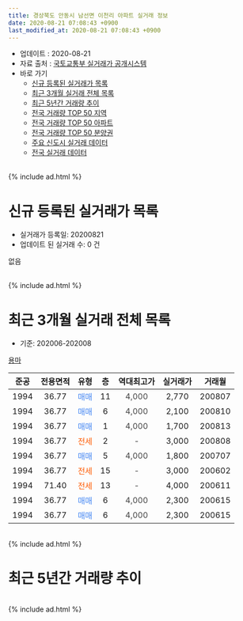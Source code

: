 ```yaml
---
title: 경상북도 안동시 남선면 이천리 아파트 실거래 정보
date: 2020-08-21 07:08:43 +0900
last_modified_at: 2020-08-21 07:08:43 +0900
---
```


* 업데이트 : 2020-08-21
* 자료 출처 : [국토교통부 실거래가 공개시스템](http://rt.molit.go.kr)
* 바로 가기
    * [신규 등록된 실거래가 목록](#신규-등록된-실거래가-목록)
    * [최근 3개월 실거래 전체 목록](#최근-3개월-실거래-전체-목록)
    * [최근 5년간 거래량 추이](#최근-5년간-거래량-추이)
    * [전국 거래량 TOP 50 지역](https://inasie.github.io/apt-trade-info/최근-3개월-전국에서-가장-거래가-많이-발생한-지역)
    * [전국 거래량 TOP 50 아파트](https://inasie.github.io/apt-trade-info/최근-3개월-전국에서-가장-거래가-많이-발생한-아파트)
    * [전국 거래량 TOP 50 분양권](https://inasie.github.io/apt-trade-info/최근-3개월-전국에서-가장-거래가-많이-발생한-분양권)
    * [주요 신도시 실거래 데이터](https://inasie.github.io/apt-trade-info/주요-신도시)
    * [전국 실거래 데이터](https://inasie.github.io/apt-trade-info/전국)
<br>
{% include ad.html %}
<br>

# 신규 등록된 실거래가 목록
* 실거래가 등록일: 20200821
* 업데이트 된 실거래 수: 0 건

없음

<br>
{% include ad.html %}
<br>

# 최근 3개월 실거래 전체 목록
* 기준: 202006-202008


[용마](https://search.naver.com/search.naver?query=%EA%B2%BD%EC%83%81%EB%B6%81%EB%8F%84+%EC%95%88%EB%8F%99%EC%8B%9C+%EB%82%A8%EC%84%A0%EB%A9%B4+%EC%9D%B4%EC%B2%9C%EB%A6%AC+%EC%9A%A9%EB%A7%88)

|준공|전용면적|유형|층|역대최고가|실거래가|거래월|
|:---:|:---:|:---:|:---:|:---:|:---:|:---:|
|1994|36.77|<span style="color:#4285f3">매매</span>|11|<span style="color:#444444">4,000</span>|2,770|200807|
|1994|36.77|<span style="color:#4285f3">매매</span>|6|<span style="color:#444444">4,000</span>|2,100|200810|
|1994|36.77|<span style="color:#4285f3">매매</span>|1|<span style="color:#444444">4,000</span>|1,700|200813|
|1994|36.77|<span style="color:#ff5a00">전세</span>|2|<span style="color:#444444">-</span>|3,000|200808|
|1994|36.77|<span style="color:#4285f3">매매</span>|5|<span style="color:#444444">4,000</span>|1,800|200707|
|1994|36.77|<span style="color:#ff5a00">전세</span>|15|<span style="color:#444444">-</span>|3,000|200602|
|1994|71.40|<span style="color:#ff5a00">전세</span>|13|<span style="color:#444444">-</span>|4,000|200611|
|1994|36.77|<span style="color:#4285f3">매매</span>|6|<span style="color:#444444">4,000</span>|2,300|200615|
|1994|36.77|<span style="color:#4285f3">매매</span>|6|<span style="color:#444444">4,000</span>|2,300|200615|


<br>
{% include ad.html %}
<br>

# 최근 5년간 거래량 추이


<div style="width:100%;">
    <canvas id="deal_progress" height="200"></canvas>
</div>

<script>
new Chart(document.getElementById("deal_progress"), {
    type: 'line',
    data: {
        labels: ['201508','201509','201510','201511','201512','201601','201602','201603','201604','201605','201606','201607','201608','201609','201610','201611','201612','201701','201702','201703','201704','201705','201706','201707','201708','201709','201710','201711','201712','201801','201802','201803','201804','201805','201806','201807','201808','201809','201810','201811','201812','201901','201902','201903','201904','201905','201906','201907','201908','201909','201910','201911','201912','202001','202002','202003','202004','202005','202006','202007','202008'],
        datasets: [{
            label: '매매',
            pointRadius: 1,
            data: [1, 2, 1, 2, 2, 0, 1, 1, 0, 2, 3, 2, 3, 1, 2, 7, 1, 1, 2, 4, 0, 0, 2, 7, 1, 1, 1, 1, 0, 1, 0, 1, 1, 1, 3, 0, 2, 1, 0, 2, 1, 1, 0, 0, 1, 1, 3, 1, 0, 1, 2, 1, 1, 3, 2, 2, 0, 0, 2, 1, 3],
            borderColor: "rgba(255, 201, 14, 1)",
            backgroundColor: "rgba(255, 201, 14, 0.5)",
            fill: false,
            lineTension: 0
        },{
            label: '전월세',
            pointRadius: 1,
            data: [0, 0, 1, 1, 2, 0, 2, 0, 1, 0, 0, 3, 1, 0, 0, 0, 1, 0, 3, 1, 1, 2, 2, 3, 0, 0, 0, 1, 0, 3, 1, 0, 0, 0, 0, 0, 1, 2, 1, 1, 1, 0, 1, 0, 1, 0, 1, 1, 2, 1, 0, 2, 1, 2, 3, 1, 0, 0, 2, 0, 1],
            borderColor: "rgba(0, 141, 185, 1)",
            backgroundColor: "rgba(0, 141, 185, 0.5)",
            fill: false,
            lineTension: 0
        }
        ]
    },
    options: {
        responsive: true,
        title: {
            display: false
        },
        tooltips: {
            mode: 'index',
            intersect: false
        },
        hover: {
            mode: 'nearest',
            intersect: true
        },
        scales: {
            xAxes: [{
                display: true,
                scaleLabel: {
                    display: true,
                    labelString: '년/월'
                }
            }],
            yAxes: [{
                display: true,
                ticks: {
                    suggestedMin: 0,
                },
                scaleLabel: {
                    display: true,
                    labelString: '실거래 수'
                }
            }]
        }
    }
});

</script>


<br>
{% include ad.html %}
<br>

